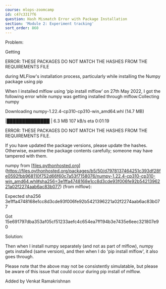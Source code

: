 ```yaml
---
course: mlops-zoomcamp
id: c47c3317f6
question: Hash Mismatch Error with Package Installation
section: 'Module 2: Experiment tracking'
sort_order: 860
---
```


Problem:

Getting

ERROR: THESE PACKAGES DO NOT MATCH THE HASHES FROM THE REQUIREMENTS FILE

during MLFlow's installation process, particularly while installing the Numpy package using pip

When I installed mlflow using ‘pip install mlflow’ on 27th May 2022, I got the following error while numpy was getting installed through mlflow:Collecting numpy

Downloading numpy-1.22.4-cp310-cp310-win_amd64.whl (14.7 MB)

|██████████████              | 6.3 MB 107 kB/s eta 0:01:19

ERROR: THESE PACKAGES DO NOT MATCH THE HASHES FROM THE REQUIREMENTS FILE.

If you have updated the package versions, please update the hashes. Otherwise, examine the package contents carefully; someone may have tampered with them.

numpy from [[files.pythonhosted.org](https://files.pythonhosted.org/packages/b5/50/d7978137464251c393df28fe0592fbb968110f752d66f60c7a53f7158076/numpy-1.22.4-cp310-cp310-win_amd64.whl#sha256=3e1ffa4748168e1cc8d3cde93f006fe92b5421396221a02f2274aab6ac83b077)](https://files.pythonhosted.org/packages/b5/50/d7978137464251c393df28fe0592fbb968110f752d66f60c7a53f7158076/numpy-1.22.4-cp310-cp310-win_amd64.whl#sha256=3e1ffa4748168e1cc8d3cde93f006fe92b5421396221a02f2274aab6ac83b077) (from mlflow):

Expected sha256 3e1ffa4748168e1cc8d3cde93f006fe92b5421396221a02f2274aab6ac83b077

Got    15e691797dba353af05cf51233aefc4c654ea7ff194b3e7435e6eec321807e90

Solution:

Then when I install numpy separately (and not as part of mlflow), numpy gets installed (same version), and then when I do 'pip install mlflow', it also goes through.

Please note that the above may not be consistently simulatable, but please be aware of this issue that could occur during pip install of mlflow.

Added by Venkat Ramakrishnan

